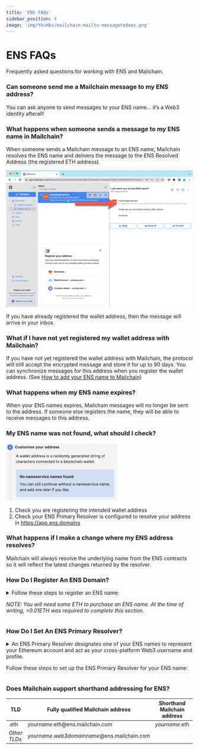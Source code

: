 ```yaml
---
title: 'ENS FAQs'
sidebar_position: 4
image: 'img/thumbs/mailchain-mailto-messagetodaos.png'
---
```


# ENS FAQs

Frequently asked questions for working with ENS and Mailchain.

### Can someone send me a Mailchain message to my ENS address?

You can ask anyone to send messages to your ENS name… it’s a Web3 identity afterall!

### What happens when someone sends a message to my ENS name in Mailchain?

When someone sends a Mailchain message to an ENS name, Mailchain resolves the ENS name and delivers the message to the ENS Resolved Address (the registered ETH address).

![see ens name](../img-ens/ens_introduction/ens_21.png)

If you have already registered the wallet address, then the message will arrive in your inbox.

### What if I have not yet registered my wallet address with Mailchain?

If you have not yet registered the wallet address with Mailchain, the protocol will still accept the encrypted message and store it for up to 90 days. You can synchronize messages for this address when you register the wallet address. (See [How to add your ENS name to Mailchain](/user/guides/wallets-and-identities/ens/ens-getting-started#how-to-add-your-ens-name-to-mailchain))

### What happens when my ENS name expires?

When your ENS names expires, Mailchain messages will no longer be sent to the address. If someone else registers the name, they will be able to receive messages to this address.

### My ENS name was not found, what should I check?

![how to search for ENS name on ens.domains](../img-ens/ens_introduction/Untitled.png)

1. Check you are registering the intended wallet address
2. Check your ENS Primary Resolver is configured to resolve your address in https://app.ens.domains

### What happens if I make a change where my ENS address resolves?

Mailchain will always resolve the underlying name from the ENS contracts so it will reflect the latest changes returned by the resolver.

### How Do I Register An ENS Domain?

<details><summary>
Follow these steps to register an ENS name:

_NOTE: You will need some ETH to purchase an ENS name. At the time of writing, >0.01ETH was required to complete this section._

</summary>

1. Go to [https://app.ens.domains/](https://app.ens.domains/), then connect your wallet.

    ![connect wallet to ens](../img-ens/ens_faqs/Untitled.png)

2. Search for an available name, then click search. (We used happywriter.eth in this guide)

    ![search for ens name](../img-ens/ens_faqs/Untitled%201.png)

3. The app will show you if the name is available.

    ![found ens name](../img-ens/ens_faqs/Untitled%202.png)

4. Choose the length of the registration period you would like, then click “Request to Register”.

    ![click request register](../img-ens/ens_faqs/Untitled%203.png)

5. Check the transaction details, then confirm it to complete step 1.

    ![check and confirm transaction details](../img-ens/ens_faqs/Untitled%204.png)

6. Once the transaction is confirmed, you will need to wait for a period of 1 minute (step 2), before proceeding to step 3.
7. Click “Register” to proceed with the registration.

    ![confirm registration](../img-ens/ens_faqs/Untitled%205.png)

8. Check the transaction details, then confirm it to complete the registration.

    ![check transaction](../img-ens/ens_faqs/Untitled%206.png)

9. Once successful, the app will confirm.

    If you would like to use the ENS name to send messages from Mailchain, then click on “Set As Primary ENS Name” and follow the guide: _Set an ENS Primary Resolver._

    ![set resolver](../img-ens/ens_faqs/Untitled%207.png)

</details>

### How Do I Set An ENS Primary Resolver?

<details><summary>
An ENS Primary Resolver designates one of your ENS names to represent your Ethereum account and act as your cross-platform Web3 username and profile.

Follow these steps to set up the ENS Primary Resolver for your ENS name:

</summary>

1.  Go to [https://app.ens.domains/](https://app.ens.domains/), then connect your wallet.

    ![Untitled](../img-ens/ens_faqs/Untitled.png)

2.  Go to My Account.

    ![Untitled](../img-ens/ens_faqs/Untitled%208.png)

3.  If you do not have a Primary Resolver set, your screen will display the message `Primary ENS Name (reverse record): not set`.

    ![Untitled](../img-ens/ens_faqs/Untitled%209.png)

4.  To set the Primary ENS Name record, click on the drop-down and select the ENS name you want to be your Primary ENS Name.
    (The example below shows happywriter.eth, and ENS subdomain has been configure to resolve to 0xc1db...89d7)
    ![Untitled](../img-ens/ens\_
    tips/Untitled%2010.png)
5.  Click "Save".

    ![Untitled](../img-ens/ens_faqs/Untitled%2011.png)

6.  Check the transaction details, then confirm it to set the record.

    ![Untitled](../img-ens/ens_faqs/Untitled%2012.png)

7.  Once the transaction is successful, you will see the ENS name as the “Primary ENS Name (reverse record)”

    ![Untitled](../img-ens/ens_faqs/Untitled%2013.png)

You have now set your Primary ENS Name. This will start to appear in Web3 applications you connect to. You can now register the name with Mailchain to start communicating messages

</details>

### Does Mailchain support shorthand addressing for ENS?

| TLD          | Fully qualified Mailchain address                          | Shorthand Mailchain address | Name service address                         |
| ------------ | ---------------------------------------------------------- | --------------------------- | -------------------------------------------- |
| .eth         | _yourname_.eth<span>@</span>ens.mailchain.com              | _yourname_.eth              | _yourname_.eth<span>@</span>ens              |
| _Other TLDs_ | _yourname_._web3domainname_<span>@</span>ens.mailchain.com |                             | _yourname_._web3domainname_<span>@</span>ens |

